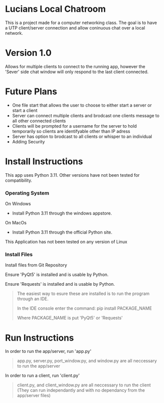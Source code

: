 # Lucians Local Chatroom
This is a project made for a computer networking class. The goal is to have a UTP client/server connection and allow coninuous chat over a local network.

# Version 1.0
Allows for multiple clients to connect to the running app, however the 'Sever' side chat window will only respond to the last client connected.

# Future Plans
  - One file start that allows the user to choose to either start a server or start a client
  - Server can connect multiple clients and brodcast one clients message to all other connected clients
  - Clients will be prompted for a username for the server to hold temporarily so clients are identifyable other than IP adress
  - Server has option to brodcast to all clients or whisper to an individual
  - Adding Security

# Install Instructions

This app uses Python 3.11. Other versions have not been tested for compatibility.

### Operating System
On Windows
- Install Python 3.11 through the windows appstore.
    
On MacOs
- Install Python 3.11 through the official Python site.
    
This Application has not been tested on any version of Linux

### Install Files

Install files from Git Repository

Ensure 'PyQt5' is installed and is usable by Python.

Ensure 'Requests' is installed and is usable by Python.

> The easiest way to esure these are installed is to run the program through an IDE.
> 
> In the IDE console enter the command: pip install PACKAGE_NAME
> 
> Where PACKAGE_NAME is put 'PyQt5' or 'Requests'

# Run Instructions

In order to run the app/server, run 'app.py'
> app.py, server.py, port_window.py, and window.py are all neccessary to run the app/server

In order to run a client, run 'client.py'
> client.py, and client_window.py are all neccessary to run the client (They can run independantly and with no dependancy from the app/server files)
